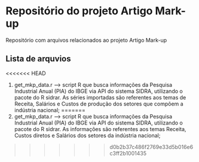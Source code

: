# Repositório do projeto Artigo Mark-up

Repositório com arquivos relacionados ao projeto Artigo Mark-up

## Lista de arquvios

<<<<<<< HEAD
  1. get_mkp_data.r --> script R que busca informações da Pesquisa Industrial Anual (PIA) do IBGE via API do sistema SIDRA, utilizando o pacote do R sidrar. As séries importadas são referentes aos temas de Receita, Salários e Custos de produção dos setores que compõem a indústria nacional;
=======
  1. get_mkp_data.r --> script R que busca informações da Pesquisa Industrial Anual (PIA) do IBGE via API do sistema SIDRA, utilizando o pacote do R sidrar. As informações são referentes aos temas Receita, Custos diretos e Salários dos setores da indústria nacional;
>>>>>>> d0b2b37c486f2769e33d5b016e6c3ff2b1001435
